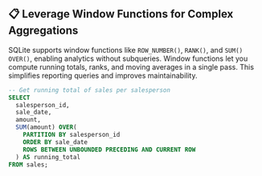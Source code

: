 ## 📋 Leverage Window Functions for Complex Aggregations
SQLite supports window functions like `ROW_NUMBER()`, `RANK()`, and `SUM() OVER()`, enabling analytics without subqueries. Window functions let you compute running totals, ranks, and moving averages in a single pass. This simplifies reporting queries and improves maintainability.

```sql
-- Get running total of sales per salesperson
SELECT 
  salesperson_id,
  sale_date,
  amount,
  SUM(amount) OVER(
    PARTITION BY salesperson_id
    ORDER BY sale_date
    ROWS BETWEEN UNBOUNDED PRECEDING AND CURRENT ROW
  ) AS running_total
FROM sales;
```